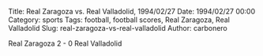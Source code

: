 Title: Real Zaragoza vs. Real Valladolid, 1994/02/27
Date: 1994/02/27 00:00
Category: sports
Tags: football, football scores, Real Zaragoza, Real Valladolid
Slug: real-zaragoza-vs-real-valladolid
Author: carbonero


Real Zaragoza 2 - 0 Real Valladolid
